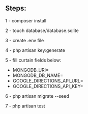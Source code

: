 ## Steps:

1 - composer install

2 - touch database/database.sqlite

3 - create .env file

4 - php artisan key:generate

5 - fill curtain fields below:

 - MONGODB_URI=
 - MONGODB_DB_NAME=
 - GOOGLE_DIRECTIONS_API_URL=
 - GOOGLE_DIRECTIONS_API_KEY=

6 - php artisan migrate --seed

7 - php artisan test
